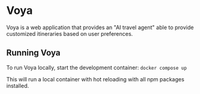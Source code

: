 # Voya
Voya is a web application that provides an "AI travel agent" able to provide customized itineraries based on user preferences.

## Running Voya
To run Voya locally, start the development container:
`docker compose up`

This will run a local container with hot reloading with all npm packages installed.